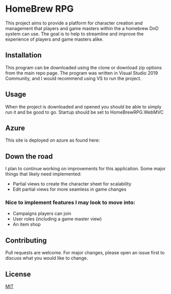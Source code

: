 # HomeBrew RPG

This project aims to provide a platform for character creation and management that players and game masters within the a homebrew DnD system can use. The goal is to help to streamline and improve the experience of players and game masters alike.

## Installation

This program can be downloaded using the clone or download zip options from the main repo page. The program was written in Visual Studio 2019 Community, and I would recommend using VS to run the project.

## Usage

When the project is downloaded and opened you should be able to simply run it and be good to go. Startup should be set to HomeBrewRPG.WebMVC

## Azure
This site is deployed on azure as found here:


## Down the road
I plan to continue working on improvements for this application. Some major things that likely need implemented:

* Partial views to create the character sheet for scalability
* Edit partial views for more seamless in game changes

### Nice to implement features I may look to move into:
* Campaigns players can join
* User roles (including a game master view)
* An item shop

## Contributing
Pull requests are welcome. For major changes, please open an issue first to discuss what you would like to change.

## License
[MIT](https://choosealicense.com/licenses/mit/)
